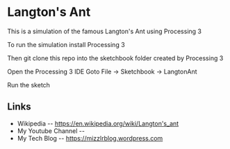 # Langton's Ant

This is a simulation of the famous Langton's Ant
using Processing 3

To run the simulation install Processing 3

Then git clone this repo into the sketchbook folder created 
by Processing 3

Open the Processing 3 IDE 
Goto File -> Sketchbook -> LangtonAnt

Run the sketch

## Links

* Wikipedia -- https://en.wikipedia.org/wiki/Langton's_ant
* My Youtube Channel --    
* My Tech Blog -- https://mizzlrblog.wordpress.com


